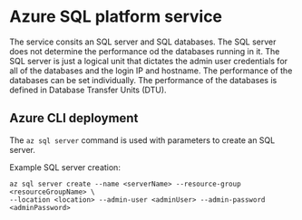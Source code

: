 # Azure SQL platform service

The service consits an SQL server and SQL databases. The SQL server does not determine the performance od the databases running in it. The SQL server is just a logical unit that dictates the admin user credentials for all of the databases and the login IP and hostname. The performance of the databases can be set individually. The performance of the databases is defined in Database Transfer Units (DTU).

## Azure CLI deployment

The `az sql server` command is used with parameters to create an SQL server.

Example SQL server creation:
```
az sql server create --name <serverName> --resource-group <resourceGroupName> \
--location <location> --admin-user <adminUser> --admin-password <adminPassword>
```